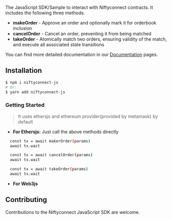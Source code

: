 The JavaScript SDK/Sample to interact
with Niftyconnect contracts. It includes the following three methods.

- **makeOrder** - Approve an order and optionally mark it for orderbook inclusion
- **cancelOrder** - Cancel an order, preventing it from being matched
- **takeOrder** - Atomically match two orders, ensuring validity of the match, and execute all associated state transitions

You can find more detailed documentation in our
[Documentation](https://github.com/NiftyConnect/document)
pages.

## Installation

```bash
$ npm i niftyconnect-js
# Or:
$ yarn add niftyconnect-js
```

### Getting Started

> It uses ethersjs and ethereum provider(provided by metamask) by default

- **For Ethersjs:** Just call the above methods directly

```bash
  const tx = await makerOrder(params)
  await tx.wait

  const tx = await cancelOrder(params)
  await tx.wait

  const tx = await takeOrder(params)
  await tx.wait
```

- **For Web3js**

## Contributing

Contributions to the Niftyconnect JavaScript SDK are welcome.
